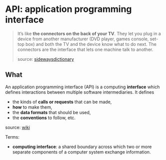# API: application programming interface

> It’s like **the connectors on the back of your TV**. They let you plug in a device from another manufacturer (DVD player, games console, set-top box) and both the TV and the device know what to do next. The connectors are the interface that lets one machine talk to another.
> 
> source: [sidewaysdictionary](https://sidewaysdictionary.com/#/term/api)

## What 

An application programming interface (API) is a computing **interface** which defines interactions between multiple software intermediaries. It defines 

* the kinds of **calls or requests** that can be made, 
* **how** to make them, 
* the **data formats** that should be used, 
* the **conventions** to follow, etc.

source: [wiki](https://www.wikiwand.com/en/API)

Terms:

* **computing interface**: a shared boundary across which two or more separate components of a computer system exchange information. 